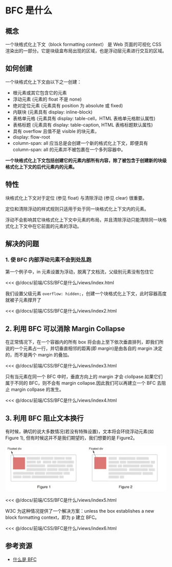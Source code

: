 # BFC 是什么

## 概念

一个块格式化上下文（block formatting context） 是 Web 页面的可视化 CSS 渲染出的一部分。它是块级盒布局出现的区域，也是浮动层元素进行交互的区域。

## 如何创建

一个块格式化上下文由以下之一创建：

- 根元素或其它包含它的元素
- 浮动元素 (元素的 float 不是 none)
- 绝对定位元素 (元素具有 position 为 absolute 或 fixed)
- 内联块 (元素具有 display: inline-block)
- 表格单元格 (元素具有 display: table-cell，HTML 表格单元格默认属性)
- 表格标题 (元素具有 display: table-caption, HTML 表格标题默认属性)
- 具有 overflow 且值不是 visible 的块元素，
- display: flow-root
- column-span: all 应当总是会创建一个新的格式化上下文，即便具有 column-span: all 的元素并不被包裹在一个多列容器中。

**一个块格式化上下文包括创建它的元素内部所有内容，除了被包含于创建新的块级格式化上下文的后代元素内的元素。**

## 特性

块格式化上下文对于定位 (参见 float) 与清除浮动 (参见 clear) 很重要。

定位和清除浮动的样式规则只适用于处于同一块格式化上下文内的元素。

浮动不会影响其它块格式化上下文中元素的布局，并且清除浮动只能清除同一块格式化上下文中在它前面的元素的浮动。

## 解决的问题

### 1. 使 BFC 内部浮动元素不会到处乱跑

第一个例子中，in 元素设置为浮动，脱离了文档流，父级别元素没有包住它

<Visual relative="./views/index.html" />

<!-- prettier-ignore -->
<<< @/docs/前端/CSS/BFC是什么/views/index.html

我们设置父级元素 `overflow: hidden;`，创建一个块格式化上下文，此时容器高度就被子元素撑开了

<Visual relative="./views/index2.html" />

<!-- prettier-ignore -->
<<< @/docs/前端/CSS/BFC是什么/views/index2.html

## 2. 利用 BFC 可以消除 Margin Collapse

在正常情况下，在一个容器内的所有 box 将会由上至下依次垂直排列，即我们所说的一个元素占一行，并切垂直相邻的距离(即 margin)是由各自的 margin 决定的，而不是两个 margin 的叠加。

<Visual relative="./views/index3.html" />

<!-- prettier-ignore -->
<<< @/docs/前端/CSS/BFC是什么/views/index3.html

只有当元素在同一个 BFC 中时，垂直方向上的 margin 才会 clollpase.如果它们属于不同的 BFC，则不会有 margin collapse.因此我们可以再建立一个 BFC 去阻止 margin collpase 的发生。

<Visual relative="./views/index4.html" />

<!-- prettier-ignore -->
<<< @/docs/前端/CSS/BFC是什么/views/index4.html

## 3. 利用 BFC 阻止文本换行

有时候，确切的说大多数情况(若没有特殊设置)，文本将会环绕浮动元素(如 Figure 1), 但有时候这并不是我们期望的，我们想要的是 Figure2。

![3000805-2dbefeca789142a6](./assets/3000805-2dbefeca789142a6.jpg)

<Visual relative="./views/index5.html" />

<!-- prettier-ignore -->
<<< @/docs/前端/CSS/BFC是什么/views/index5.html

W3C 为这种情况提供了一个解决方案：unless the box establishes a new block formatting context，即为 p 建立 BFC。

<Visual relative="./views/index6.html" />

<!-- prettier-ignore -->
<<< @/docs/前端/CSS/BFC是什么/views/index6.html

## 参考资源

- [什么是 BFC](https://www.jianshu.com/p/682ae6476a14)
